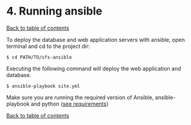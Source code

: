 # 4. Running ansible
[Back to table of contents](../readme.md)

To deploy the database and web application servers with ansible, open terminal and cd to the project dir:
```
$ cd PATH/TO/sfs-ansible
```

Executing the following command will deploy the web application and database.
```
$ ansible-playbook site.yml
```

Make sure you are running the required version of Ansible, ansible-playbook and python ([see requirements](system_requirements))

[Back to table of contents](../readme.md)
